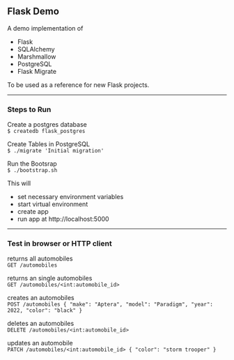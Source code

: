 ## Flask Demo
A demo implementation of
- Flask
- SQLAlchemy
- Marshmallow
- PostgreSQL
- Flask Migrate

To be used as a reference for new Flask projects.

---

### Steps to Run

Create a postgres database<br>
`$ createdb flask_postgres`

Create Tables in PostgreSQL<br>
`$ ./migrate 'Initial migration'`

Run the Bootsrap<br>
`$ ./bootstrap.sh`

This will
- set necessary environment variables
- start virtual environment
- create app
- run app at http://localhost:5000

---

### Test in browser or HTTP client

returns all automobiles<br>
`GET /automobiles`

returns an single automobiles<br>
`GET /automobiles/<int:automobile_id>`

creates an automobiles<br>
`POST /automobiles { "make": "Aptera", "model": "Paradigm", "year": 2022, "color": "black" }`

deletes an automobiles<br>
`DELETE /automobiles/<int:automobile_id>`

updates an automobile<br>
`PATCH /automobiles/<int:automobile_id> { "color": "storm trooper" }`
